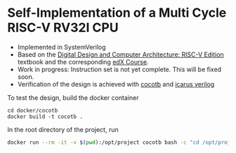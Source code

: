 
# Self-Implementation of a Multi Cycle RISC-V RV32I CPU
- Implemented in SystemVerilog
- Based on the [Digital Design and Computer Architecture: RISC-V Edition](http://pages.hmc.edu/harris/ddca/ddcarv.html) textbook and the corresponding [edX Course](https://www.edx.org/course/computer-architecture?index=product&queryID=ca158da1df6c2a04c6b56864aed4fc51&position=3&linked_from=autocomplete).
- Work in progress: Instruction set is not yet complete. This will be fixed soon.
- Verification of the design is achieved with [cocotb](https://github.com/cocotb/cocotb/) and [icarus verilog](http://iverilog.icarus.com/)  

To test the design, build the docker container

```
cd docker/cocotb
docker build -t cocotb .
```

In the root directory of the project, run

```bash
docker run --rm -it -v $(pwd):/opt/project cocotb bash -c "cd /opt/project ; SIM=icarus python3 -m pytest -o log_cli=True -n auto tests/"
```
